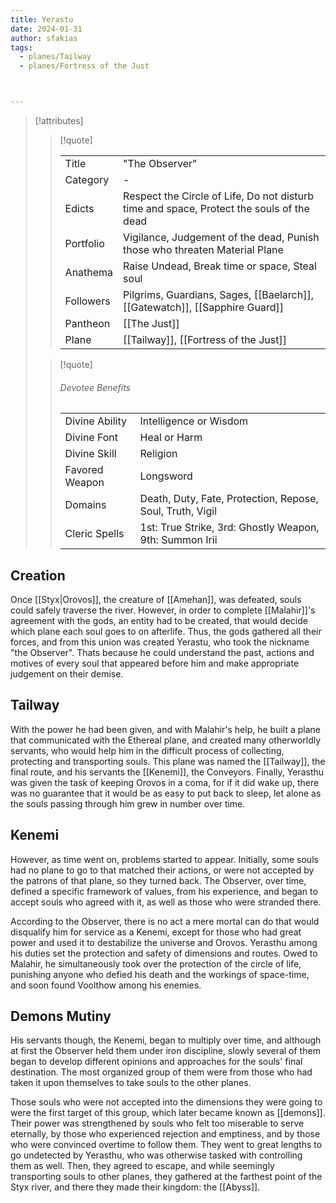 ```yaml
---
title: Yerastu
date: 2024-01-31
author: sfakias
tags:
  - planes/Tailway
  - planes/Fortress of the Just



---
```

> [!attributes]
> 
> > [!quote]
> >
> > | | |
> > | --- | --- |
> > | Title | "The Observer" |
> > | Category | - |
> > | Edicts | Respect the Circle of Life, Do not disturb time and space, Protect the souls of the dead |
> > | Portfolio | Vigilance, Judgement of the dead, Punish those who threaten Material Plane |
> > | Anathema | Raise Undead, Break time or space, Steal soul |
> > | Followers | Pilgrims, Guardians, Sages, [[Baelarch]], [[Gatewatch]], [[Sapphire Guard]] |
> > | Pantheon | [[The Just]] |
> > | Plane | [[Tailway]], [[Fortress of the Just]] |
>
> > [!quote]
> > 
> > ###### Devotee Benefits
> > | | |
> > | --- | --- |
> > | Divine Ability | Intelligence or Wisdom |
> > | Divine Font | Heal or Harm |
> > | Divine Skill | Religion |
> > | Favored Weapon | Longsword |
> > | Domains | Death, Duty, Fate, Protection, Repose, Soul, Truth, Vigil |
> > | Cleric Spells | 1st: True Strike, 3rd: Ghostly Weapon, 9th: Summon Irii |

## Creation

Once [[Styx|Orovos]], the creature of [[Amehan]], was defeated, souls could safely traverse the river. However, in order to complete [[Malahir]]'s agreement with the gods, an entity had to be created, that would decide which plane each soul goes to on afterlife. Thus, the gods gathered all their forces, and from this union was created Yerastu, who took the nickname "the Observer". Thats because he could understand the past, actions and motives of every soul that appeared before him and make appropriate judgement on their demise.

## Tailway

With the power he had been given, and with Malahir's help, he built a plane that communicated with the Ethereal plane, and created many otherworldly servants, who would help him in the difficult process of collecting, protecting and transporting souls. This plane was named the [[Tailway]], the final route, and his servants the [[Kenemi]], the Conveyors. Finally, Yerasthu was given the task of keeping Orovos in a coma, for if it did wake up, there was no guarantee that it would be as easy to put back to sleep, let alone as the souls passing through him grew in number over time.

## Kenemi

However, as time went on, problems started to appear. Initially, some souls had no plane to go to that matched their actions, or were not accepted by the patrons of that plane, so they turned back. The Observer, over time, defined a specific framework of values, from his experience, and began to accept souls who agreed with it, as well as those who were stranded there.

According to the Observer, there is no act a mere mortal can do that would disqualify him for service as a Kenemi, except for those who had great power and used it to destabilize the universe and Orovos. Yerasthu among his duties set the protection and safety of dimensions and routes. Owed to Malahir, he simultaneously took over the protection of the circle of life, punishing anyone who defied his death and the workings of space-time, and soon found Voolthow among his enemies.

## Demons Mutiny

His servants though, the Kenemi, began to multiply over time, and although at first the Observer held them under iron discipline, slowly several of them began to develop different opinions and approaches for the souls' final destination. The most organized group of them were from those who had taken it upon themselves to take souls to the other planes.

Those souls who were not accepted into the dimensions they were going to were the first target of this group, which later became known as [[demons]]. Their power was strengthened by souls who felt too miserable to serve eternally, by those who experienced rejection and emptiness, and by those who were convinced overtime to follow them. They went to great lengths to go undetected by Yerasthu, who was otherwise tasked with controlling them as well. Then, they agreed to escape, and while seemingly transporting souls to other planes, they gathered at the farthest point of the Styx river, and there they made their kingdom: the [[Abyss]].